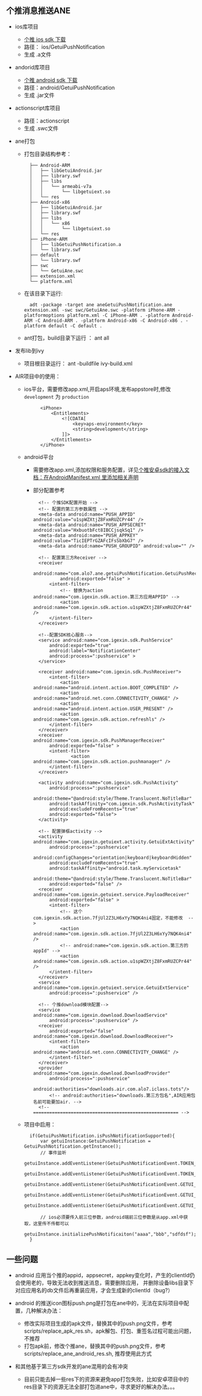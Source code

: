 ## 个推消息推送ANE

* ios库项目
    - [个推 ios sdk 下载](http://www.igetui.com/download/iOS/GETUI_IOS_SDK.zip)
    - 路径： ios/GetuiPushNotification
    - 生成 .a文件

* andorid库项目
    - [个推 android sdk 下载](http://www.igetui.com/download/android/GETUI_ANDROID_SDK.zip)
    - 路径：android/GetuiPushNotification
    - 生成 .jar文件

* actionscript库项目
    - 路径：actionscript
    - 生成 .swc文件


* ane打包
    - 打包目录结构参考：

            ├── Android-ARM
            │   ├── libGetuiAndroid.jar
            │   ├── library.swf
            │   ├── libs
            │   │   └── armeabi-v7a
            │   │       └── libgetuiext.so
            │   └── res
            ├── Android-x86
            │   ├── libGetuiAndroid.jar
            │   ├── library.swf
            │   ├── libs
            │   │   └── x86
            │   │       └── libgetuiext.so
            │   └── res
            ├── iPhone-ARM
            │   ├── libGetuiPushNotification.a
            │   └── library.swf
            ├── default
            │   └── library.swf
            ├── swc
            │   └── GetuiAne.swc
            ├── extension.xml
            └── platform.xml

    - 在该目录下运行:

            adt -package -target ane aneGetuiPushNotification.ane extension.xml -swc swc/GetuiAne.swc -platform iPhone-ARM -platformoptions platform.xml -C iPhone-ARM . -platform Android-ARM -C Android-ARM . -platform Android-x86 -C Android-x86 . -platform default -C default .

    - ant打包，build目录下运行 ： ant all

*  发布lib到ivy
    - 项目根目录运行： ant -buildfile ivy-build.xml


* AIR项目中的使用：
    * ios平台，需要修改app.xml,开启aps环境,发布appstore时,修改`development` 为 `production`

                <iPhone>
                    <Entitlements>
                        <![CDATA[
                            <key>aps-environment</key>
                            <string>development</string>
                        ]]>
                    </Entitlements>
                </iPhone>

    * android平台
        * 需要修改app.xml,添加权限和服务配置，详见[个推安卓sdk的接入文档：在AndroidManifest.xml 里添加相关声明](http://docs.igetui.com/pages/viewpage.action?pageId=589991)
        * 部分配置参考

                <!-- 个推SDK配置开始 -->
                <!-- 配置的第三方参数属性 -->
                <meta-data android:name="PUSH_APPID" android:value="u1spWZXtjZ8FxmRUZCPr44" />
                <meta-data android:name="PUSH_APPSECRET" android:value="HxbuotbFct8IBCCjsqkSq1" />
                <meta-data android:name="PUSH_APPKEY" android:value="TicIEPTrGZAFcIFsSbXbG7" />
                <meta-data android:name="PUSH_GROUPID" android:value="" />

                <!-- 配置第三方Receiver -->
                <receiver
                        android:name="com.alo7.ane.getuiPushNotification.GetuiPushReceiver"
                        android:exported="false" >
                    <intent-filter>
                        <!-- 替换为action android:name="com.igexin.sdk.action.第三方应用APPID" -->
                        <action android:name="com.igexin.sdk.action.u1spWZXtjZ8FxmRUZCPr44" />
                    </intent-filter>
                </receiver>

                <!--配置SDK核心服务-->
                <service android:name="com.igexin.sdk.PushService"
                    android:exported="true"
                    android:label="NotificationCenter"
                    android:process=":pushservice" >
                </service>

                <receiver android:name="com.igexin.sdk.PushReceiver">
                    <intent-filter>
                        <action android:name="android.intent.action.BOOT_COMPLETED" />
                        <action android:name="android.net.conn.CONNECTIVITY_CHANGE" />
                        <action android:name="android.intent.action.USER_PRESENT" />
                        <action android:name="com.igexin.sdk.action.refreshls" />
                    </intent-filter>
                </receiver>
                <receiver android:name="com.igexin.sdk.PushManagerReceiver"
                    android:exported="false" >
                    <intent-filter>
                            <action android:name="com.igexin.sdk.action.pushmanager" />
                    </intent-filter>
                </receiver>

                <activity android:name="com.igexin.sdk.PushActivity"
                    android:process=":pushservice"
                    android:theme="@android:style/Theme.Translucent.NoTitleBar"
                    android:taskAffinity="com.igexin.sdk.PushActivityTask"
                    android:excludeFromRecents="true"
                    android:exported="false">
                </activity>

                <!-- 配置弹框activity -->
                <activity android:name="com.igexin.getuiext.activity.GetuiExtActivity"
                    android:process=":pushservice"
                    android:configChanges="orientation|keyboard|keyboardHidden"
                    android:excludeFromRecents="true"
                    android:taskAffinity="android.task.myServicetask"
                    android:theme="@android:style/Theme.Translucent.NoTitleBar"
                    android:exported="false" />
                <receiver android:name="com.igexin.getuiext.service.PayloadReceiver"
                    android:exported="false" >
                    <intent-filter>
                        <!-- 这个com.igexin.sdk.action.7fjUl2Z3LH6xYy7NQK4ni4固定，不能修改  -->
                        <action android:name="com.igexin.sdk.action.7fjUl2Z3LH6xYy7NQK4ni4" />
                        <!-- android:name="com.igexin.sdk.action.第三方的appId" -->
                        <action android:name="com.igexin.sdk.action.u1spWZXtjZ8FxmRUZCPr44" />
                    </intent-filter>
                </receiver>
                <service android:name="com.igexin.getuiext.service.GetuiExtService"
                    android:process=":pushservice" />

                <!-- 个推download模块配置-->
                <service android:name="com.igexin.download.DownloadService"
                    android:process=":pushservice" />
                <receiver
                    android:exported="false" android:name="com.igexin.download.DownloadReceiver">
                    <intent-filter>
                        <action android:name="android.net.conn.CONNECTIVITY_CHANGE" />
                    </intent-filter>
                </receiver>
                <provider android:name="com.igexin.download.DownloadProvider"
                    android:process=":pushservice"
                    android:authorities="downloads.air.com.alo7.iclass.tots"/>
                    <!-- android:authorities="downloads.第三方包名",AIR应用包名前可能要加air. -->
                <!-- ====================================================== -->

    * 项目中启用：

            if(GetuiPushNotification.isPushNotificationSupported){
                var getuiInstance:GetuiPushNotification = GetuiPushNotification.getInstance();
                // 事件监听
                getuiInstance.addEventListener(GetuiPushNotificationEvent.TOKEN_SUCCESS,onTokenSuccess);
                getuiInstance.addEventListener(GetuiPushNotificationEvent.TOKEN_FAIL,onTokenFail);
                getuiInstance.addEventListener(GetuiPushNotificationEvent.GETUI_DID_REGISTER_CLIENT,onGetuiDidRegisterClient);
                getuiInstance.addEventListener(GetuiPushNotificationEvent.GETUI_DID_RECEIVE_PAYLOAD,onGetuiDidReceivePayload);
                getuiInstance.addEventListener(GetuiPushNotificationEvent.GETUI_DID_OCCUR_ERROR,onGetuiDidOccurError);

                // ios必须要传入前三位参数，android端前三位参数是从app.xml中获取，这里传不传都可以
               	getuiInstance.initializePushNotificaiton("aaaa","bbb","sdfdsf");
            }

## 一些问题
* android 应用当个推的appid，appsecret，appkey变化时，产生的clientId仍会使用老的，导致无法收到推送消息，需要删除应用，
  并删除设备libs目录下对应应用名的db文件后再重装应用，才会生成新的clientId（bug?）

* android 的推送icon图标push.png是打包在ane中的，无法在实际项目中配置，几种解决办法：
    * 修改实际项目生成的apk文件，替换其中的push.png文件，参考 scripts/replace_apk_res.sh，apk解包、打包、重签名过程可能出问题，不推荐
    * 打包apk前，修改个推ane，替换其中的push.png文件，参考 scripts/replace_ane_android_res.sh, 推荐使用此方式

* 和其他基于第三方sdk开发的ane混用的会有冲突
    * 目前只能去掉一些res下的资源来避免app打包失败，比如安卓项目中的res目录下的资源无法全部打包进ane中，寻求更好的解决办法。。。






